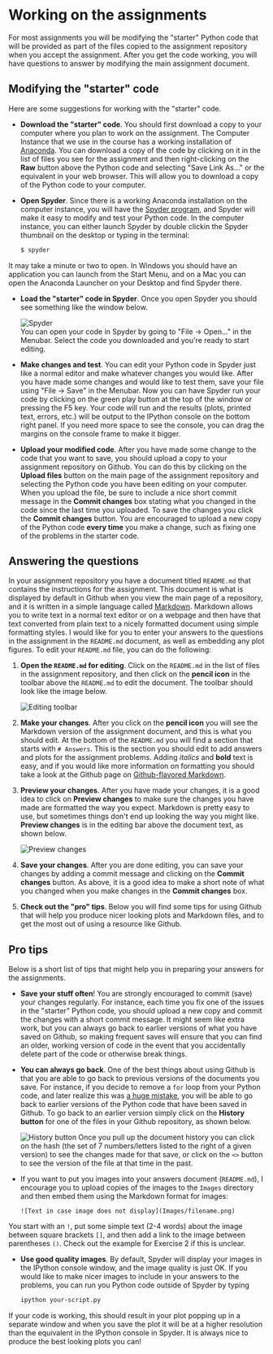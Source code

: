 # Working on the assignments

For most assignments you will be modifying the "starter" Python code that will be provided as part of the files copied
to the assignment repository when you accept the assignment. After you get the code working, you will have questions to 
answer by modifying the main assignment document.

## Modifying the "starter" code
Here are some suggestions for working with the "starter" code.

- **Download the "starter" code**. You should first download a copy to your computer where you plan to work on the assignment.
The Computer Instance that we use in the course has a working installation of [Anaconda](Anaconda.md). 
You can download a copy of the code by clicking on it in the list of files you see for the assignment and then right-clicking on the **Raw** 
button above the Python code and selecting "Save Link As..." or the equivalent in your web browser. 
This will allow you to download a copy of the Python code to your computer.

- **Open Spyder**. Since there is a working Anaconda installation on the computer instance, you will have the [Spyder program](https://pythonhosted.org/spyder/), 
and Spyder will make it easy to modify and test your Python code. In the computer instance, you can either launch Spyder by double clickin the Spyder thumbnail on the
desktop or typing in the terminal:

    ```bash
    $ spyder
    ```
It may take a minute or two to open. In Windows you should have an application you can launch from the Start Menu, and on a Mac you can open the Anaconda Launcher on your Desktop and find Spyder there.
- **Load the "starter" code in Spyder**. Once you open Spyder you should see something like the window below.

    ![Spyder](Images/Spyder.png)<br/>
You can open your code in Spyder by going to "File -> Open..." in the Menubar. Select the code you downloaded and you're ready to start editing.
- **Make changes and test**. You can edit your Python code in Spyder just like a normal editor and make whatever changes you would like. After you have made some changes and would like to test them, save your file using "File -> Save" in the Menubar. Now you can have Spyder run your code by clicking on the green play button at the top of the window or pressing the F5 key. Your code will run and the results (plots, printed text, errors, etc.) will be output to the IPython console on the bottom right panel. If you need more space to see the console, you can drag the margins on the console frame to make it bigger.
- **Upload your modified code**. After you have made some change to the code that you want to save, you should upload a copy to your assignment repository on Github. You can do this by clicking on the **Upload files** button on the main page of the assignment repository and selecting the Python code you have been editing on your computer. When you upload the file, be sure to include a nice short commit message in the **Commit changes** box stating what you changed in the code since the last time you uploaded. To save the changes you click the **Commit changes** button. You are encouraged to upload a new copy of the Python code **every time** you make a change, such as fixing one of the problems in the starter code.

## Answering the questions
In your assignment repository you have a document titled `README.md` that contains the instructions for the assignment. This document is what is displayed by default in Github when you view the main page of a repository, and it is written in a simple language called [Markdown](https://daringfireball.net/projects/markdown/). Markdown allows you to write text in a normal text editor or on a webpage and then have that text converted from plain text to a nicely formatted document using simple formatting styles. I would like for you to enter your answers to the questions in the assignment in the `README.md` document, as well as embedding any plot figures. To edit your `README.md` file, you can do the following:

1. **Open the `README.md` for editing**. Click on the `README.md` in the list of files in the assignment repository, and then click on the **pencil icon** in the toolbar above the `README.md` to edit the document. The toolbar should look like the image below.

    ![Editing toolbar](Images/Edit-README.png)

2. **Make your changes**. After you click on the **pencil icon** you will see the Markdown version of the assignment document, and this is what you should edit. At the bottom of the `README.md` you will find a section that starts with `# Answers`. This is the section you should edit to add answers and plots for the assignment problems. Adding *italics* and **bold** text is easy, and if you would like more information on formatting you should take a look at the Github page on [Github-flavored Markdown](https://help.github.com/articles/basic-writing-and-formatting-syntax/).
3. **Preview your changes**. After you have made your changes, it is a good idea to click on **Preview changes** to make sure the changes you have made are formatted the way you expect. Markdown is pretty easy to use, but sometimes things don't end up looking the way you might like. **Preview changes** is in the editing bar above the document text, as shown below.

    ![Preview changes](Images/Preview-changes.png)

4. **Save your changes**. After you are done editing, you can save your changes by adding a commit message and clicking on the **Commit changes** button. As above, it is a good idea to make a short note of what you changed when you make changes in the **Commit changes** box.
5. **Check out the "pro" tips**. Below you will find some tips for using Github that will help you produce nicer looking plots and Markdown files, and to get the most out of using a resource like Github.

## Pro tips
Below is a short list of tips that might help you in preparing your answers for the assignments.

- **Save your stuff often**! You are strongly encouraged to commit (save) your changes regularly. For instance, each time you fix one of the issues in the "starter" Python code, you should upload a new copy and commit the changes with a short commit message. It might seem like extra work, but you can always go back to earlier versions of what you have saved on Github, so making frequent saves will ensure that you can find an older, working version of code in the event that you accidentally delete part of the code or otherwise break things.
- **You can always go back**. One of the best things about using Github is that you are able to go back to previous versions of the documents you save. For instance, if you decide to remove a `for` loop from your Python code, and later realize this was [a huge mistake](https://youtu.be/46Kv4rBJi68), you will be able to go back to earlier versions of the Python code that have been saved in Github. To go back to an earlier version simply click on the **History button** for one of the files in your Github repository, as shown below.

    ![History button](Images/Edit-README.png)
Once you pull up the document history you can click on the hash (the set of 7 numbers/letters listed to the right of a given version) to see the changes made for that save, or click on the `<>` button to see the version of the file at that time in the past.
- If you want to put you images into your answers document (`README.md`), I encourage you to upload copies of the images to the `Images` directory and then embed them using the Markdown format for images:

    ```
    ![Text in case image does not display](Images/filename.png)
    ```
You start with an `!`, put some simple text (2-4 words) about the image between square brackets `[]`, and then add a link to the image between parentheses `()`. Check out the example for Exercise 2 if this is unclear.
- **Use good quality images**. By default, Spyder will display your images in the IPython console window, and the image quality is just OK. If you would like to make nicer images to include in your answers to the problems, you can run you Python code outside of Spyder by typing

    ```bash
    ipython your-script.py
    ```
If your code is working, this should result in your plot popping up in a separate window and when you save the plot it will be at a higher resolution than the equivalent in the IPython console in Spyder. It is always nice to produce the best looking plots you can!
